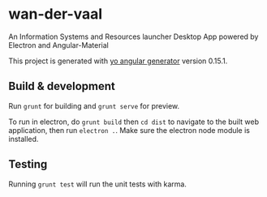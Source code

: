 # wan-der-vaal
An Information Systems and Resources launcher Desktop App powered by Electron and Angular-Material

This project is generated with [yo angular generator](https://github.com/yeoman/generator-angular)
version 0.15.1.

## Build & development

Run `grunt` for building and `grunt serve` for preview.

To run in electron, do `grunt build` then `cd dist` to navigate to the built web application, then run `electron .`. Make sure the electron node module is installed.

## Testing

Running `grunt test` will run the unit tests with karma.
